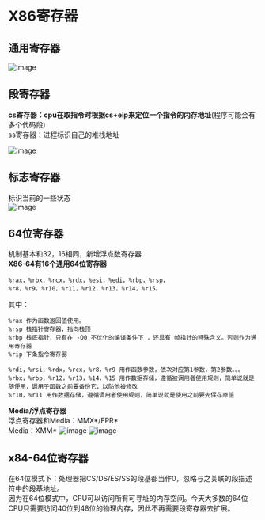 # X86寄存器 #  

## 通用寄存器 ##  

![image](https://user-images.githubusercontent.com/20179983/129471005-939aa813-5297-4788-b2cd-044c9e44b733.png)


## 段寄存器 ##  

**cs寄存器：cpu在取指令时根据cs+eip来定位一个指令的内存地址**(程序可能会有多个代码段)  
ss寄存器：进程标识自己的堆栈地址  

![image](https://user-images.githubusercontent.com/20179983/129471215-3f251b71-194a-4187-bf10-8ede05ddaead.png)

    


## 标志寄存器 ##  
标识当前的一些状态   
![image](https://user-images.githubusercontent.com/20179983/129471371-65076d22-d1e4-4bb5-8997-d5987a76932f.png)  

## 64位寄存器 ##  
机制基本和32，16相同，新增浮点数寄存器  
**X86-64有16个通用64位寄存器**  

    %rax，%rbx，%rcx，%rdx，%esi，%edi，%rbp，%rsp，%r8，%r9，%r10，%r11，%r12，%r13，%r14，%r15。

其中：  

    %rax 作为函数返回值使用。
    %rsp 栈指针寄存器，指向栈顶
    %rbp 栈底指针，只有在 -O0 不优化的编译条件下 ，还具有 帧指针的特殊含义。否则作为通用寄存器  
    %rip 下条指令寄存器
    
    %rdi，%rsi，%rdx，%rcx，%r8，%r9 用作函数参数，依次对应第1参数，第2参数。。。
    %rbx，%rbp，%r12，%r13，%14，%15 用作数据存储，遵循被调用者使用规则，简单说就是随便用，调用子函数之前要备份它，以防他被修改
    %r10，%r11 用作数据存储，遵循调用者使用规则，简单说就是使用之前要先保存原值

**Media/浮点寄存器**  
浮点寄存器和Media：MMX*/FPR*  
Media：XMM*
![image](https://user-images.githubusercontent.com/20179983/124854792-7690d580-dfda-11eb-8f95-7d1108def8b2.png)
![image](https://user-images.githubusercontent.com/20179983/129471548-4fa269b4-8930-4c05-9d16-49d270e5bbc5.png)

## x84-64位寄存器 ##
在64位模式下：处理器把CS/DS/ES/SS的段基都当作0，忽略与之关联的段描述符中的段基地址。  
因为在64位模式中，CPU可以访问所有可寻址的内存空间。今天大多数的64位CPU只需要访问40位到48位的物理内存，因此不再需要段寄存器去扩展。  
